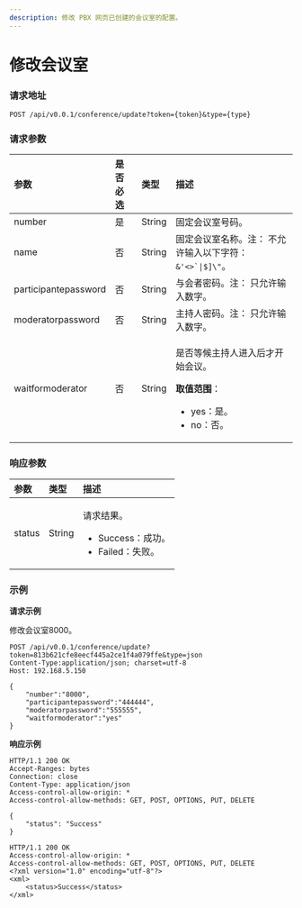 ```yaml
---
description: 修改 PBX 网页已创建的会议室的配置。
---
```


# 修改会议室

### 请求地址

```text
POST /api/v0.0.1/conference/update?token={token}&type={type}
```

### 请求参数

<table>
  <thead>
    <tr>
      <th style="text-align:left">&#x53C2;&#x6570;</th>
      <th style="text-align:left">&#x662F;&#x5426;&#x5FC5;&#x9009;</th>
      <th style="text-align:left">&#x7C7B;&#x578B;</th>
      <th style="text-align:left">&#x63CF;&#x8FF0;</th>
    </tr>
  </thead>
  <tbody>
    <tr>
      <td style="text-align:left">number</td>
      <td style="text-align:left">&#x662F;</td>
      <td style="text-align:left">String</td>
      <td style="text-align:left">&#x56FA;&#x5B9A;&#x4F1A;&#x8BAE;&#x5BA4;&#x53F7;&#x7801;&#x3002;</td>
    </tr>
    <tr>
      <td style="text-align:left">name</td>
      <td style="text-align:left">&#x5426;</td>
      <td style="text-align:left">String</td>
      <td style="text-align:left">&#x56FA;&#x5B9A;&#x4F1A;&#x8BAE;&#x5BA4;&#x540D;&#x79F0;&#x3002;&#x6CE8;&#xFF1A;
        &#x4E0D;&#x5141;&#x8BB8;&#x8F93;&#x5165;&#x4EE5;&#x4E0B;&#x5B57;&#x7B26;&#xFF1A;<code>&amp;&apos;&lt;&gt;`|$]\&quot;</code>&#x3002;</td>
    </tr>
    <tr>
      <td style="text-align:left">participantepassword</td>
      <td style="text-align:left">&#x5426;</td>
      <td style="text-align:left">String</td>
      <td style="text-align:left">&#x4E0E;&#x4F1A;&#x8005;&#x5BC6;&#x7801;&#x3002;&#x6CE8;&#xFF1A; &#x53EA;&#x5141;&#x8BB8;&#x8F93;&#x5165;&#x6570;&#x5B57;&#x3002;</td>
    </tr>
    <tr>
      <td style="text-align:left">moderatorpassword</td>
      <td style="text-align:left">&#x5426;</td>
      <td style="text-align:left">String</td>
      <td style="text-align:left">&#x4E3B;&#x6301;&#x4EBA;&#x5BC6;&#x7801;&#x3002;&#x6CE8;&#xFF1A; &#x53EA;&#x5141;&#x8BB8;&#x8F93;&#x5165;&#x6570;&#x5B57;&#x3002;</td>
    </tr>
    <tr>
      <td style="text-align:left">waitformoderator</td>
      <td style="text-align:left">&#x5426;</td>
      <td style="text-align:left">String</td>
      <td style="text-align:left">
        <p>&#x662F;&#x5426;&#x7B49;&#x5019;&#x4E3B;&#x6301;&#x4EBA;&#x8FDB;&#x5165;&#x540E;&#x624D;&#x5F00;&#x59CB;&#x4F1A;&#x8BAE;&#x3002;</p>
        <p><b>&#x53D6;&#x503C;&#x8303;&#x56F4;</b>&#xFF1A;</p>
        <ul>
          <li>yes&#xFF1A;&#x662F;&#x3002;</li>
          <li>no&#xFF1A;&#x5426;&#x3002;</li>
        </ul>
      </td>
    </tr>
  </tbody>
</table>

### 响应参数

<table>
  <thead>
    <tr>
      <th style="text-align:left">&#x53C2;&#x6570;</th>
      <th style="text-align:left">&#x7C7B;&#x578B;</th>
      <th style="text-align:left">&#x63CF;&#x8FF0;</th>
    </tr>
  </thead>
  <tbody>
    <tr>
      <td style="text-align:left">status</td>
      <td style="text-align:left">String</td>
      <td style="text-align:left">
        <p>&#x8BF7;&#x6C42;&#x7ED3;&#x679C;&#x3002;</p>
        <ul>
          <li>Success&#xFF1A;&#x6210;&#x529F;&#x3002;</li>
          <li>Failed&#xFF1A;&#x5931;&#x8D25;&#x3002;</li>
        </ul>
      </td>
    </tr>
  </tbody>
</table>

### 示例

**请求示例**

修改会议室8000。

```text
POST /api/v0.0.1/conference/update?token=813b621cfe8eecf445a2ce1f4a079ffe&type=json
Content-Type:application/json; charset=utf-8
Host: 192.168.5.150

{
    "number":"8000",
    "participantepassword":"444444",
    "moderatorpassword":"555555",
    "waitformoderator":"yes"
}
```

**响应示例**

```text
HTTP/1.1 200 OK
Accept-Ranges: bytes
Connection: close
Content-Type: application/json
Access-control-allow-origin: *
Access-control-allow-methods: GET, POST, OPTIONS, PUT, DELETE

{
    "status": "Success"
}
```

```text
HTTP/1.1 200 OK
Access-control-allow-origin: *
Access-control-allow-methods: GET, POST, OPTIONS, PUT, DELETE
<?xml version="1.0" encoding="utf-8"?>
<xml>
	<status>Success</status>
</xml>
```


